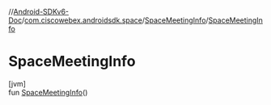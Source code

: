 //[Android-SDKv6-Doc](../../../index.md)/[com.ciscowebex.androidsdk.space](../index.md)/[SpaceMeetingInfo](index.md)/[SpaceMeetingInfo](-space-meeting-info.md)

# SpaceMeetingInfo

[jvm]\
fun [SpaceMeetingInfo](-space-meeting-info.md)()
